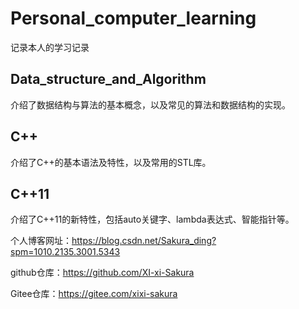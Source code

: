 # Personal_computer_learning

记录本人的学习记录

## Data_structure_and_Algorithm
介绍了数据结构与算法的基本概念，以及常见的算法和数据结构的实现。

## C++
介绍了C++的基本语法及特性，以及常用的STL库。

## C++11
介绍了C++11的新特性，包括auto关键字、lambda表达式、智能指针等。


个人博客网址：https://blog.csdn.net/Sakura_ding?spm=1010.2135.3001.5343

github仓库：https://github.com/XI-xi-Sakura

Gitee仓库：https://gitee.com/xixi-sakura

